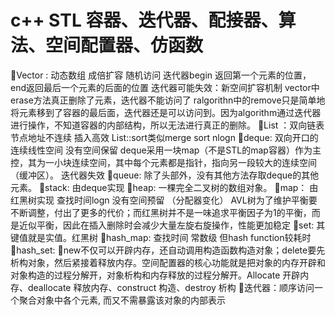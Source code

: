# c++ STL 容器、迭代器、配接器、算法、空间配置器、仿函数
Vector : 动态数组 成倍扩容 随机访问 
迭代器begin 返回第一个元素的位置，end返回最后一个元素的后面的位置 迭代器可能失效：新空间扩容机制
vector中erase方法真正删除了元素，迭代器不能访问了
ralgorithn中的remove只是简单地将元素移到了容器的最后面，迭代器还是可以访问到。因为algorithm通过迭代器进行操作，不知道容器的内部结构，所以无法进行真正的删除。
List ：双向链表 节点地址不连续 插入高效 
List::sort类似merge sort nlogn
deque: 双向开口的连续线性空间 没有空间保留
deque采用一块map（不是STL的map容器）作为主控，其为一小块连续空间，其中每个元素都是指针，指向另一段较大的连续空间（缓冲区）。
迭代器失效
queue: 除了头部外，没有其他方法存取deque的其他元素。
stack: 由deque实现
heap: 一棵完全二叉树的数组对象。 
map： 由红黑树实现 查找时间logn
没有空间预留 （分配器变化）
AVL树为了维护平衡要不断调整，付出了更多的代价；而红黑树并不是一味追求平衡因子为1的平衡，而是近似平衡，因此在插入删除时会减少大量左旋右旋操作，性能更加稳定
set: 其键值就是实值。红黑树
hash_map: 查找时间 常数级 但hash function较耗时
hash_set: 
new不仅可以开辟内存，还自动调用构造函数构造对象；delete要先析构对象，然后紧接着释放内存。空间配置器的核心功能就是把对象的内存开辟和对象构造的过程分解开，对象析构和内存释放的过程分解开。Allocate 开辟内存、deallocate 释放内存、construct 构造、destroy 析构
迭代器：顺序访问一个聚合对象中各个元素, 而又不需暴露该对象的内部表示
